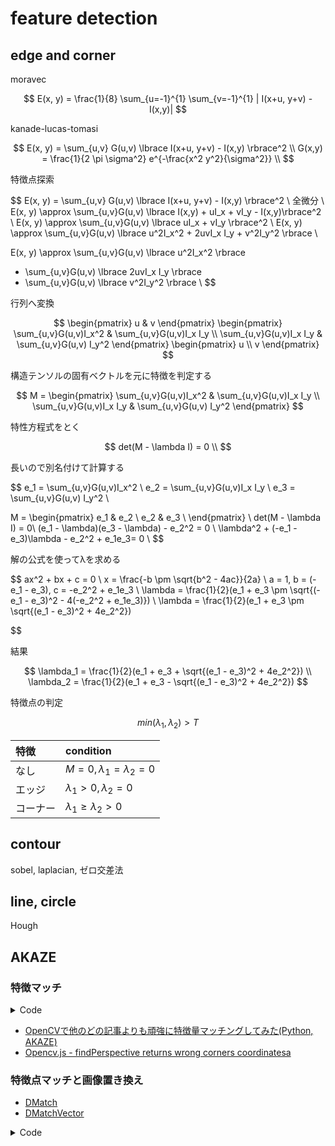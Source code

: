 # feature detection

## edge and corner

moravec

$$
E(x, y)  = \frac{1}{8} \sum_{u=-1}^{1} \sum_{v=-1}^{1} | I(x+u, y+v) - I(x,y)|
$$

kanade-lucas-tomasi

$$
E(x, y) = \sum_{u,v} G(u,v) \lbrace I(x+u, y+v) - I(x,y) \rbrace^2 \\
G(x,y) = \frac{1}{2 \pi \sigma^2} e^{-\frac{x^2 y^2}{\sigma^2}} \\
$$

特徴点探索

$$
E(x, y) = \sum_{u,v} G(u,v) \lbrace I(x+u, y+v) - I(x,y) \rbrace^2 \\
全微分 \\
E(x, y) \approx \sum_{u,v}G(u,v) \lbrace I(x,y) + uI_x + vI_y - I(x,y)\rbrace^2 \\
E(x, y) \approx \sum_{u,v}G(u,v) \lbrace uI_x + vI_y \rbrace^2 \\
E(x, y) \approx \sum_{u,v}G(u,v) \lbrace u^2I_x^2 + 2uvI_x I_y + v^2I_y^2 \rbrace \\

E(x, y) \approx \sum_{u,v}G(u,v) \lbrace u^2I_x^2 \rbrace 
+ \sum_{u,v}G(u,v) \lbrace 2uvI_x I_y \rbrace 
+ \sum_{u,v}G(u,v) \lbrace  v^2I_y^2 \rbrace \\
$$

行列へ変換

$$
\begin{pmatrix}
u & v
\end{pmatrix}
\begin{pmatrix}
\sum_{u,v}G(u,v)I_x^2 & \sum_{u,v}G(u,v)I_x I_y \\
\sum_{u,v}G(u,v)I_x I_y & \sum_{u,v}G(u,v) I_y^2
\end{pmatrix}
\begin{pmatrix}
u \\
v
\end{pmatrix}
$$

構造テンソルの固有ベクトルを元に特徴を判定する

$$
M = \begin{pmatrix}
\sum_{u,v}G(u,v)I_x^2 & \sum_{u,v}G(u,v)I_x I_y \\
\sum_{u,v}G(u,v)I_x I_y & \sum_{u,v}G(u,v) I_y^2
\end{pmatrix}
$$

特性方程式をとく

$$
det(M - \lambda I) = 0 \\
$$

長いので別名付けて計算する

$$
e_1 = \sum_{u,v}G(u,v)I_x^2 \\
e_2 = \sum_{u,v}G(u,v)I_x I_y \\
e_3 = \sum_{u,v}G(u,v) I_y^2 \\

M = \begin{pmatrix}
e_1 & e_2 \\
e_2 & e_3 \\
\end{pmatrix} \\
det(M - \lambda I) = 0\\
(e_1 - \lambda)(e_3 - \lambda) - e_2^2 = 0 \\
\lambda^2 + (-e_1 - e_3)\lambda - e_2^2 + e_1e_3= 0 \\
$$

解の公式を使ってλを求める

$$
ax^2 + bx + c = 0 \\
x = \frac{-b \pm \sqrt{b^2 - 4ac}}{2a} \\
a = 1, b = (-e_1 - e_3), c = -e_2^2 + e_1e_3 \\
\lambda = \frac{1}{2}(e_1 + e_3 \pm \sqrt{(-e_1 - e_3)^2 - 4(-e_2^2 + e_1e_3)}) \\
\lambda = \frac{1}{2}(e_1 + e_3 \pm \sqrt{(e_1 - e_3)^2 + 4e_2^2})

$$



結果

$$
\lambda_1 = \frac{1}{2}(e_1 + e_3 + \sqrt{(e_1 - e_3)^2 + 4e_2^2}) \\
\lambda_2 = \frac{1}{2}(e_1 + e_3 - \sqrt{(e_1 - e_3)^2 + 4e_2^2})
$$

特徴点の判定

$$
min(\lambda_1, \lambda_2) > T
$$

| 特徴 | condition |
| :----- | :----- |
| なし | $M = 0, \lambda_1 = \lambda_2 = 0$ |
| エッジ | $\lambda_1 > 0, \lambda_2 = 0$ |
| コーナー | $\lambda_1 \geq \lambda_2 > 0$ |

## contour

sobel, laplacian, ゼロ交差法

## line, circle

Hough

## AKAZE

### 特徴マッチ

<details><summary>Code</summary><div>

```js
let img1Element = document.getElementById('imageSrc1');
let img1Raw = cv.imread(img1Element);
let img1 = new cv.Mat();
let mask1 = new cv.Mat();
let kp1 = new cv.KeyPointVector(); // 特徴点
let des1 = new cv.Mat();           // 特徴記述子

let img2Element = document.getElementById('imageSrc2');
let img2Raw = cv.imread(img2Element);
let img2 = new cv.Mat();
let mask2 = new cv.Mat();
let kp2 = new cv.KeyPointVector();
let des2 = new cv.Mat();

cv.cvtColor(
  img1Raw, 
  img1, 
  cv.COLOR_RGBA2RGB,
  0
);
cv.cvtColor(
  img2Raw, 
  img2, 
  cv.COLOR_RGBA2RGB,
  0
);

/*
// https://docs.opencv.org/4.x/d8/d30/classcv_1_1AKAZE.html
int descriptor_type = AKAZE::DESCRIPTOR_MLDB = 5, - 記述子タイプ
int descriptor_size = 0,
int descriptor_channels = 3,
float threshold = 0.001f,
int nOctaves = 4,
int nOctaveLayers = 4,
int diffusivity = KAZE::DIFF_PM_G2
*/
let akaze = new cv.AKAZE();

akaze.detectAndCompute(img1, mask1, kp1, des1);
akaze.detectAndCompute(img2, mask2, kp2, des2);

let matches = new cv.DMatchVectorVector();
let matcher = new cv.BFMatcher();
matcher.knnMatch(des1, des2, matches, 2);

let ratio = .5;
let filteredMatches = new cv.DMatchVectorVector();
for (let i = 0; i < matches.size(); i++) {
    let match = matches.get(i);
    let dMatch1 = match.get(0);
    let dMatch2 = match.get(1);
    if (dMatch1.distance < dMatch2.distance * ratio) {
      const t = new cv.DMatchVector();
      t.push_back(dMatch1);
      filteredMatches.push_back(t);
    }
}

let matchingImage = new cv.Mat();
cv.drawMatchesKnn(
  img1,
  kp1,
  img2,
  kp2,
  filteredMatches,
  matchingImage
);

cv.imshow('canvasOutput', matchingImage);

img1Raw.delete();
img2Raw.delete();
img1.delete();
img2.delete();
akaze.delete();
mask1.delete();
kp1.delete();
des1.delete();
mask2.delete();
kp2.delete();
des2.delete();
matcher.delete();
matches.delete();
filteredMatches.delete();
matchingImage.delete();
```

</div></details>

+ [OpenCVで他のどの記事よりも頑強に特徴量マッチングしてみた(Python, AKAZE)](https://qiita.com/grouse324/items/74988134a9073568b32d)
+ [Opencv.js - findPerspective returns wrong corners coordinatesa](https://answers.opencv.org/question/235594/opencvjs-findperspective-returns-wrong-corners-coordinates/_)


### 特徴点マッチと画像置き換え

+ [DMatch](https://docs.opencv.org/4.8.0/d4/de0/classcv_1_1DMatch.html)
+ [DMatchVector](https://cancerberosgx.github.io/demos/mirada-opencv-api-html/classes/_types_opencv__hacks_.dmatchvector.html)

<details><summary>Code</summary><div>

```js
let img1Element = document.getElementById('imageSrc1');
let imgQueryRaw = cv.imread(img1Element);
let imgQuery = new cv.Mat();
let maskQuery = new cv.Mat();
let queryKeypoints = new cv.KeyPointVector();
let queryDescriptors = new cv.Mat();

let img2Element = document.getElementById('imageSrc2');
let imgTrainRaw = cv.imread(img2Element);
let imgTrain = new cv.Mat();
let maskTrain = new cv.Mat();
let trainKeypoints = new cv.KeyPointVector();
let trainDescriptors = new cv.Mat();

cv.cvtColor(
  imgQueryRaw, 
  imgQuery, 
  cv.COLOR_RGBA2RGB,
  0
);
cv.cvtColor(
  imgTrainRaw, 
  imgTrain, 
  cv.COLOR_RGBA2RGB,
  0
);
let akaze = new cv.AKAZE();

akaze.detectAndCompute(
  imgQuery, 
  maskQuery, 
  queryKeypoints, 
  queryDescriptors);
akaze.detectAndCompute(
  imgTrain, 
  maskTrain, 
  trainKeypoints, 
  trainDescriptors);

let matches = new cv.DMatchVectorVector();
let matcher = new cv.BFMatcher();
matcher.knnMatch(
  queryDescriptors, 
  trainDescriptors,
  matches, 
  2
);

let ratio = .5;
let queryMatchKeypoints = new cv.KeyPointVector();
let trainMatchKeypoints = new cv.KeyPointVector();
for (let i = 0; i < matches.size(); i++) {
    let match = matches.get(i);
    let dMatch1 = match.get(0);
    let dMatch2 = match.get(1);
    if (dMatch1.distance < dMatch2.distance * ratio) {
      let queryKp = queryKeypoints.get(dMatch1.queryIdx);
      queryMatchKeypoints.push_back(queryKp);

      let trainKp = trainKeypoints.get(dMatch1.trainIdx);
      trainMatchKeypoints.push_back(trainKp);
    }
}

let img3Element = document.getElementById('imageSrc3');
let imgReplaceRaw = cv.imread(img3Element);
let imgReplace = new cv.Mat();
cv.cvtColor(
  imgReplaceRaw, 
  imgReplace, 
  cv.COLOR_RGBA2RGB,
  0
);

let srcPoints = [];
let distPoints = [];
for(let i = 0; i < 4; i++) {
  let queryKp = queryMatchKeypoints.get(i);
  let trainKp = trainMatchKeypoints.get(i);
  srcPoints.push(queryKp.pt.x);
  srcPoints.push(queryKp.pt.y);
  distPoints.push(trainKp.pt.x);
  distPoints.push(trainKp.pt.y);
}

let dsize = new cv.Size(imgTrain.rows, imgTrain.cols);
let srcTri = cv.matFromArray(
  4, 
  1, 
  cv.CV_32FC2, 
  srcPoints ,
);
let dstTri = cv.matFromArray(
  4, 
  1, 
  cv.CV_32FC2, 
  distPoints,
);
let M = cv.getPerspectiveTransform(srcTri, dstTri);

cv.warpPerspective(
  imgReplace, 
  imgTrain, 
  M, 
  dsize, 
  cv.INTER_LINEAR, 
  cv.BORDER_TRANSPARENT, 
  new cv.Scalar(0, 0, 0, 0)
);
cv.imshow('canvasOutput', imgTrain);

imgQueryRaw.delete();
imgQuery.delete();
maskQuery.delete();
queryKeypoints.delete();
queryDescriptors.delete();
imgTrainRaw.delete();
imgTrain.delete();
maskTrain.delete();
trainKeypoints.delete();
trainDescriptors.delete();
akaze.delete();
imgReplaceRaw.delete();
imgReplace.delete();
queryMatchKeypoints.delete();
trainMatchKeypoints.delete();
matcher.delete();
matches.delete();
```

</div></details>
